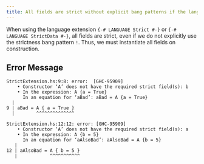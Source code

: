 ```yaml
---
title: All fields are strict without explicit bang patterns if the language extension is enabled
---
```


When using the language extension `{-# LANGUAGE Strict #-}` or `{-# LANGUAGE StrictData #-}`, all fields are strict, even if we do not explicitly use the strictness bang pattern `!`. Thus, we must instantiate all fields on construction.

## Error Message

```
StrictExtension.hs:9:8: error:  [GHC-95909]
    • Constructor ‘A’ does not have the required strict field(s): b
    • In the expression: A {a = True}
      In an equation for ‘aBad’: aBad = A {a = True}
  |
9 | aBad = A { a = True }
  |        ^^^^^^^^^^^^^^

StrictExtension.hs:12:12: error: [GHC-95909]
    • Constructor ‘A’ does not have the required strict field(s): a
    • In the expression: A {b = 5}
      In an equation for ‘aAlsoBad’: aAlsoBad = A {b = 5}
   |
12 | aAlsoBad = A { b = 5 }
   |            ^^^^^^^^^^^
```
